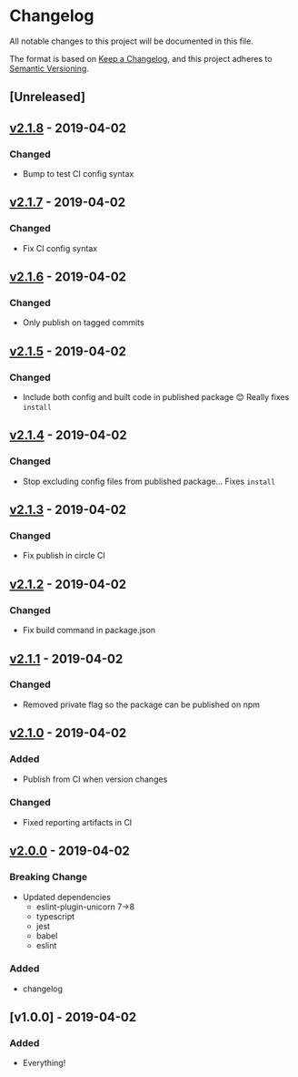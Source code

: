 # Changelog

All notable changes to this project will be documented in this file.

The format is based on [Keep a Changelog](https://keepachangelog.com/en/1.0.0/),
and this project adheres to [Semantic Versioning](https://semver.org/spec/v2.0.0.html).

## [Unreleased]

## [v2.1.8](https://github.com/arlophoenix/ts-toolkit/compare/v2.1.7...v2.1.8) - 2019-04-02

### Changed

- Bump to test CI config syntax

## [v2.1.7](https://github.com/arlophoenix/ts-toolkit/compare/v2.1.6...v2.1.7) - 2019-04-02

### Changed

- Fix CI config syntax

## [v2.1.6](https://github.com/arlophoenix/ts-toolkit/compare/v2.1.5...v2.1.6) - 2019-04-02

### Changed

- Only publish on tagged commits

## [v2.1.5](https://github.com/arlophoenix/ts-toolkit/compare/v2.1.4...v2.1.5) - 2019-04-02

### Changed

- Include both config and built code in published package :blush: Really fixes `install`

## [v2.1.4](https://github.com/arlophoenix/ts-toolkit/compare/v2.1.3...v2.1.4) - 2019-04-02

### Changed

- Stop excluding config files from published package... Fixes `install`

## [v2.1.3](https://github.com/arlophoenix/ts-toolkit/compare/v2.1.2...v2.1.3) - 2019-04-02

### Changed

- Fix publish in circle CI

## [v2.1.2](https://github.com/arlophoenix/ts-toolkit/compare/v2.1.1...v2.1.2) - 2019-04-02

### Changed

- Fix build command in package.json

## [v2.1.1](https://github.com/arlophoenix/ts-toolkit/compare/v2.1.0...v2.1.1) - 2019-04-02

### Changed

- Removed private flag so the package can be published on npm

## [v2.1.0](https://github.com/arlophoenix/ts-toolkit/compare/v2.0.0...v2.1.0) - 2019-04-02

### Added

- Publish from CI when version changes

### Changed

- Fixed reporting artifacts in CI

## [v2.0.0](https://github.com/arlophoenix/ts-toolkit/compare/v1.0.0...v2.0.0) - 2019-04-02

### Breaking Change

- Updated dependencies
  - eslint-plugin-unicorn 7->8
  - typescript
  - jest
  - babel
  - eslint

### Added

- changelog

## [v1.0.0] - 2019-04-02

### Added

- Everything!
